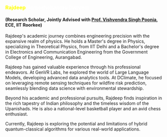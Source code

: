 <h3 style="font-weight: bold; color: white;">
  <span style="color: rgb(255, 255, 0);">Rajdeep</span> Rameshchandra Dwivedi
</h3>

#### (Research Scholar, Jointly Advised with [Prof. Vishvendra Singh Poonia](https://ece.iitr.ac.in/vishvendra-singh-poonia/), ECE, IIT Roorkee)

Rajdeep's academic journey combines engineering precision with the expansive realm of physics.
He holds a Master's degree in Physics, specializing in Theoretical Physics, from IIT Delhi and a Bachelor's degree in Electronics and Communication Engineering from the Government College of Engineering, Aurangabad.

Rajdeep has gained valuable experience through his professional endeavors. At GenVR Labs, he explored the world of Large Language Models, developing advanced data analytics tools. At DClimate, he focused on leveraging remote sensing techniques for wildfire risk prediction, seamlessly blending data science with environmental stewardship.

Beyond his academic and professional pursuits, Rajdeep finds inspiration in the rich tapestry of Indian philosophy and the timeless wisdom of the Upanishads. He is also a national-level basketball player and an avid chess enthusiast.

Currently, Rajdeep is exploring the potential and limitations of hybrid quantum-classical algorithms for various real-world applications.